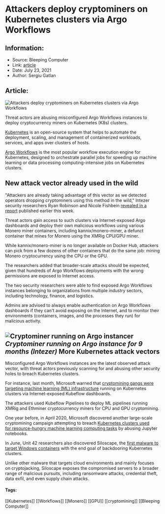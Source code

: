 # Attackers deploy cryptominers on Kubernetes clusters via Argo Workflows
### 

## Information:
+ Source: Bleeping Computer
+ Link: [article](https://www.bleepingcomputer.com/news/security/attackers-deploy-cryptominers-on-kubernetes-clusters-via-argo-workflows/)
+ Date: July 23, 2021
+ Author: Sergiu Gatlan


## Article:
![Attackers deploy cryptominers on Kubernetes clusters via Argo Workflows](https://www.bleepstatic.com/content/hl-images/2020/12/08/1_0_Kubernetes.jpg)


Threat actors are abusing misconfigured Argo Workflows instances to deploy cryptocurrency miners on Kubernetes (K8s) clusters.


[Kubernetes](https://kubernetes.io/) is an open-source system that helps to automate the deployment, scaling, and management of containerized workloads, services, and apps over clusters of hosts.


[Argo Workflows](https://github.com/argoproj/argo-workflows) is the most popular workflow execution engine for Kubernetes, designed to orchestrate parallel jobs for speeding up machine learning or data processing computing-intensive jobs on Kubernetes clusters.


New attack vector already used in the wild
------------------------------------------


"Attackers are already taking advantage of this vector as we detected operators dropping cryptominers using this method in the wild," Intezer security researchers Ryan Robinson and Nicole Fishbein [revealed in a report](https://www.intezer.com/blog/container-security/new-attacks-on-kubernetes-via-misconfigured-argo-workflows/) published earlier this week.


Threat actors gain access to such clusters via Internet-exposed Argo dashboards and deploy their own malicious workflows using various Monero miner containers, including kannix/monero-miner, a defunct container that mines for Monero using the XMRig CPU/GPU miner.


While kannix/monero-miner is no longer available on Docker Hub, attackers can pick from a few dozens of other containers that do the same job: mining Monero cryptocurrency using the CPU or the GPU.


The researchers added that broader-scale attacks should be expected, given that hundreds of Argo Workflows deployments with the wrong permissions are exposed to Internet access.


The two security researchers were able to find exposed Argo Workflows instances belonging to organizations from multiple industry sectors, including technology, finance, and logistics.


Admins are advised to always enable authentication on Argo Workflows dashboards if they can't avoid exposing on the Internet, and to monitor their environments (containers, images, and the processes they run) for malicious activity.



![Cryptominer running on Argo instancer](https://www.bleepstatic.com/images/news/u/1109292/2021/Cryptominer%20running%20on%20Argo%20instancer.png)*Cryptominer running on Argo instance for 9 months (Intezer)*
More Kubernetes attack vectors
------------------------------


Misconfigured Argo Workflows instances are the latest observed attack vector, with threat actors previously scanning for and abusing other security holes to breach Kubernetes clusters.


For instance, last month, Microsoft warned that [cryptomining gangs were targeting machine learning (ML) infrastructure](https://www.bleepingcomputer.com/news/security/microsoft-warns-of-cryptomining-attacks-on-kubernetes-clusters/) running on Kubernetes clusters via Internet-exposed Kubeflow dashboards.


The attackers used Kubeflow Pipelines to deploy ML pipelines running XMRig and Ethminer cryptocurrency miners for CPU and GPU cryptomining.


One year before, in April 2020, Microsoft discovered another large-scale cryptomining campaign attempting to breach [Kubernetes clusters used for resource-hungry machine learning computing tasks](https://azure.microsoft.com/en-us/blog/detect-largescale-cryptocurrency-mining-attack-against-kubernetes-clusters/) by abusing Jupyter notebooks.


In June, Unit 42 researchers also discovered Siloscape, the [first malware to target Windows containers](https://www.bleepingcomputer.com/news/security/new-kubernetes-malware-backdoors-clusters-via-windows-containers/) with the end goal of backdooring Kubernetes clusters.


Unlike other malware that targets cloud environments and mainly focuses on cryptojacking, Siloscape exposes the compromised servers to a broader range of malicious pursuits, including ransomware attacks, credential theft, data exfil, and even supply chain attacks.




#### Tags:
[[Kubernetes]] [[Workflows]] [[Monero]] [[GPU]] [[cryptomining]] [[Bleeping Computer]]
